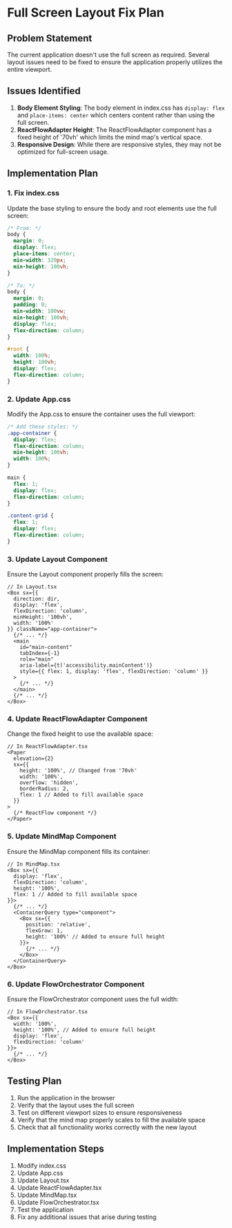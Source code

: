 # Full Screen Layout Fix Plan

## Problem Statement
The current application doesn't use the full screen as required. Several layout issues need to be fixed to ensure the application properly utilizes the entire viewport.

## Issues Identified
1. **Body Element Styling**: The body element in index.css has `display: flex` and `place-items: center` which centers content rather than using the full screen.
2. **ReactFlowAdapter Height**: The ReactFlowAdapter component has a fixed height of '70vh' which limits the mind map's vertical space.
3. **Responsive Design**: While there are responsive styles, they may not be optimized for full-screen usage.

## Implementation Plan

### 1. Fix index.css
Update the base styling to ensure the body and root elements use the full screen:

```css
/* From: */
body {
  margin: 0;
  display: flex;
  place-items: center;
  min-width: 320px;
  min-height: 100vh;
}

/* To: */
body {
  margin: 0;
  padding: 0;
  min-width: 100vw;
  min-height: 100vh;
  display: flex;
  flex-direction: column;
}

#root {
  width: 100%;
  height: 100vh;
  display: flex;
  flex-direction: column;
}
```

### 2. Update App.css
Modify the App.css to ensure the container uses the full viewport:

```css
/* Add these styles: */
.app-container {
  display: flex;
  flex-direction: column;
  min-height: 100vh;
  width: 100%;
}

main {
  flex: 1;
  display: flex;
  flex-direction: column;
}

.content-grid {
  flex: 1;
  display: flex;
  flex-direction: column;
}
```

### 3. Update Layout Component
Ensure the Layout component properly fills the screen:

```tsx
// In Layout.tsx
<Box sx={{ 
  direction: dir, 
  display: 'flex', 
  flexDirection: 'column', 
  minHeight: '100vh', 
  width: '100%' 
}} className="app-container">
  {/* ... */}
  <main 
    id="main-content" 
    tabIndex={-1} 
    role="main" 
    aria-label={t('accessibility.mainContent')}
    style={{ flex: 1, display: 'flex', flexDirection: 'column' }}
  >
    {/* ... */}
  </main>
  {/* ... */}
</Box>
```

### 4. Update ReactFlowAdapter Component
Change the fixed height to use the available space:

```tsx
// In ReactFlowAdapter.tsx
<Paper
  elevation={2}
  sx={{
    height: '100%', // Changed from '70vh'
    width: '100%',
    overflow: 'hidden',
    borderRadius: 2,
    flex: 1 // Added to fill available space
  }}
>
  {/* ReactFlow component */}
</Paper>
```

### 5. Update MindMap Component
Ensure the MindMap component fills its container:

```tsx
// In MindMap.tsx
<Box sx={{ 
  display: 'flex', 
  flexDirection: 'column', 
  height: '100%', 
  flex: 1 // Added to fill available space
}}>
  {/* ... */}
  <ContainerQuery type="component">
    <Box sx={{ 
      position: 'relative', 
      flexGrow: 1,
      height: '100%' // Added to ensure full height
    }}>
      {/* ... */}
    </Box>
  </ContainerQuery>
</Box>
```

### 6. Update FlowOrchestrator Component
Ensure the FlowOrchestrator component uses the full width:

```tsx
// In FlowOrchestrator.tsx
<Box sx={{ 
  width: '100%',
  height: '100%', // Added to ensure full height
  display: 'flex',
  flexDirection: 'column'
}}>
  {/* ... */}
</Box>
```

## Testing Plan
1. Run the application in the browser
2. Verify that the layout uses the full screen
3. Test on different viewport sizes to ensure responsiveness
4. Verify that the mind map properly scales to fill the available space
5. Check that all functionality works correctly with the new layout

## Implementation Steps
1. Modify index.css
2. Update App.css
3. Update Layout.tsx
4. Update ReactFlowAdapter.tsx
5. Update MindMap.tsx
6. Update FlowOrchestrator.tsx
7. Test the application
8. Fix any additional issues that arise during testing